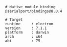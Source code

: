     # Native module binding
    @serialport/bindings@8.0.4
    
    # Target
    runtime     : electron 
    version     : 7.1.1
    platform    : darwin
    arch        : x64
    abi         : 75
